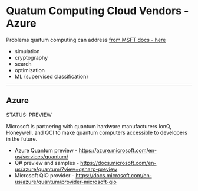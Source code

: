 # Quatum Computing Cloud Vendors - Azure

Problems quatum computing can address [from MSFT docs - here](https://docs.microsoft.com/en-us/azure/quantum/overview-qdk)
- simulation
- cryptography
- search
- optimization
- ML (supervised classification)

---
## Azure

STATUS: PREVIEW 

Microsoft is partnering with quantum hardware manufacturers IonQ, Honeywell, and QCI to make quantum computers accessible to developers in the future.

- Azure Quantum preview - https://azure.microsoft.com/en-us/services/quantum/
- Q# preview and samples - https://docs.microsoft.com/en-us/azure/quantum/?view=qsharp-preview
- Microsoft QIO provider - https://docs.microsoft.com/en-us/azure/quantum/provider-microsoft-qio

